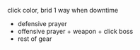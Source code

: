 click color, brid 1 way when downtime
- defensive prayer
- offensive prayer + weapon + click boss
- rest of gear


